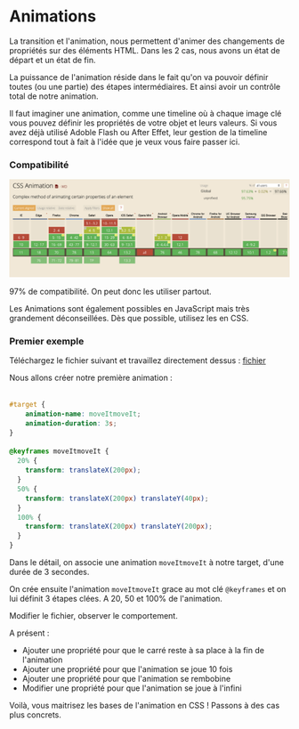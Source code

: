 # Animations

La transition et l'animation, nous permettent d'animer des changements de propriétés sur des éléments HTML.
Dans les 2 cas, nous avons un état de départ et un état de fin.

La puissance de l'animation réside dans le fait qu'on va pouvoir définir toutes (ou une partie) des étapes intermédiaires.
Et ainsi avoir un contrôle total de notre animation.

Il faut imaginer une animation, comme une timeline où à chaque image clé vous pouvez définir les propriétés de votre objet et leurs valeurs.
Si vous avez déjà utilisé Adoble Flash ou After Effet, leur gestion de la timeline correspond tout à fait à
l'idée que je veux vous faire passer ici.

### Compatibilité 
 
![CanIUse Animation](../img/caniuse-animation.png "Can I Use Animation")

97% de compatibilité. On peut donc les utiliser partout.

Les Animations sont également possibles en JavaScript mais très grandement déconseillées. 
Dès que possible, utilisez les en CSS.

### Premier exemple

Téléchargez le fichier suivant et travaillez directement dessus : [fichier](01-Animations.html)

Nous allons créer notre première animation : 

```css

#target {
    animation-name: moveItmoveIt;
    animation-duration: 3s;
}

@keyframes moveItmoveIt {
  20% {
    transform: translateX(200px);
  }
  50% {
    transform: translateX(200px) translateY(40px);
  }
  100% {
    transform: translateX(200px) translateY(200px);
  }
}
```

Dans le détail, on associe une animation `moveItmoveIt` à notre target, d'une durée de 3 secondes.

On crée ensuite l'animation `moveItmoveIt` grace au mot clé `@keyframes` et on lui définit 3 étapes clées. A 20, 50 et 100% de l'animation.

Modifier le fichier, observer le comportement.

A présent : 
- Ajouter une propriété pour que le carré reste à sa place à la fin de l'animation
- Ajouter une propriété pour que l'animation se joue 10 fois
- Ajouter une propriété pour que l'animation se rembobine 
- Modifier une propriété pour que l'animation se joue à l'infini

Voilà, vous maitrisez les bases de l'animation en CSS ! Passons à des cas plus concrets.
